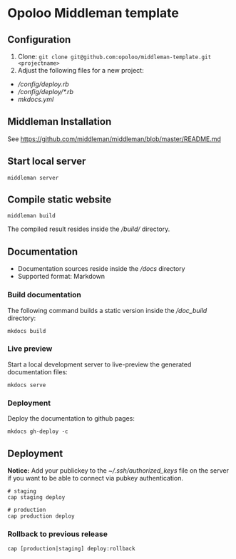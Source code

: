# Opoloo Middleman template

## Configuration

1. Clone: `git clone git@github.com:opoloo/middleman-template.git <projectname>`
2. Adjust the following files for a new project:
  - _/config/deploy.rb_ 
  - _/config/deploy/*.rb_
  - _mkdocs.yml_

## Middleman Installation

See https://github.com/middleman/middleman/blob/master/README.md


## Start local server

```
middleman server
```

## Compile static website

```
middleman build
```

The compiled result resides inside the _/build/_ directory.

## Documentation

- Documentation sources reside inside the _/docs_ directory
- Supported format: Markdown

### Build documentation

The following command builds a static version inside the */doc_build* directory:

`mkdocs build`

### Live preview

Start a local development server to live-preview the generated documentation files:

`mkdocs serve`

### Deployment

Deploy the documentation to github pages:

`mkdocs gh-deploy -c`

## Deployment

**Notice:** Add your publickey to the *~/.ssh/authorized_keys* file on the server if you want to be able to connect via pubkey authentication.


```
# staging
cap staging deploy

# production
cap production deploy
```


### Rollback to previous release

```
cap [production|staging] deploy:rollback
```
